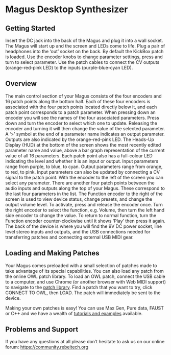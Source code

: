 # Magus Desktop Synthesizer

## Getting Started
Insert the DC jack into the back of the Magus and plug it into a wall socket. The Magus will start up and the screen and LEDs come to life. Plug a pair of headphones into the ‘out’ socket on the back.
By default the KickBox patch is loaded. Use the encoder knobs to change parameter settings, press and turn to select parameter. Use the patch cables to connect the CV outputs (orange-red-pink LED) to the inputs (purple-blue-cyan LED).

## Overview
The main control section of your Magus consists of the four encoders and 16 patch points along the bottom half. Each of these four encoders is associated with the four patch points located directly below it, and each patch point corresponds to a patch parameter. When pressing down an encoder you will see the names of the four associated parameters. Press down and turn the encoder to select which one to update. Releasing the encoder and turning it will then change the value of the selected parameter.
A ‘>’ symbol at the end of a parameter name indicates an output parameter. Outputs are also indicated by the orange-red-pink LED.
The Heads-Up Display (HUD) at the bottom of the screen shows the most recently edited parameter name and value, above a bar graph representation of the current value of all 16 parameters.
Each patch point also has a full-colour LED indicating the level and whether it is an input or output. Input parameters range from purple, to blue, to cyan. Output parameters range from orange, to red, to pink.
Input parameters can also be updated by connecting a CV signal to the patch point.
With the encoder to the left of the screen you can select any parameter. There are another four patch points between the audio inputs and outputs along the top of your Magus. These correspond to the last four parameters in the list.
The Function encoder to the right of the screen is used to view device status, change presets, and change the output volume level. To activate, press and release the encoder once. Turn the right encoder to select the function, e.g. Volume, then turn the left hand side encoder to change the value.
To return to normal function, turn the Function encoder counter-clockwise until it shows ‘Play’ then press it again.
The back of the device is where you will find the 9V DC power socket, line level stereo inputs and outputs, and the USB connections needed for transferring patches and connecting external USB MIDI gear.

## Loading and Making Patches
Your Magus comes preloaded with a small selection of patches made to take advantage of its special capabilities. You can also load any patch from the online OWL patch library. To load an OWL patch, connect the USB cable to a computer, and use Chrome (or another browser with Web MIDI support) to navigate to the [patch library](https://www.rebeltech.org/patch-library/patches). Find a patch that you want to try, click CONNECT TO OWL, then LOAD. The patch will immediately be sent to the device.

Making your own patches is easy! You can use Max Gen, Pure data, FAUST or C++ and we have a wealth of [tutorials and examples](https://www.rebeltech.org/tutorials/) available.

## Problems and Support
If you have any questions at all please don’t hesitate to ask us on our online forum: https://community.rebeltech.org
